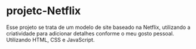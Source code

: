 # projetc-Netflix

Esse projeto se trata de um modelo de site baseado na Netflix, utilizando a criatividade para adicionar detalhes conforme o meu gosto pessoal. Utilizando HTML, CSS e JavaScript.
